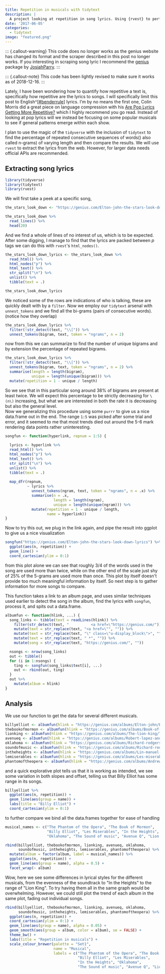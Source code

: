 ```yaml
---
title: Repetition in musicals with tidytext
description: |
  A project looking at repetition in song lyrics. Using {rvest} to perform web scraping (now outdated) to fetch lyrics from genius.com.
date: '2017-06-05'
categories:
  - tidytext
image: "featured.png"
---
```


::: {.callout-warning}
This code does no longer works as the genius website has changed its format and the scraper described in this post no longer works. If you interesting in scraping song lyric I recommend the <a href="https://github.com/JosiahParry/genius">genius</a> package by <a href="https://twitter.com/JosiahParry">JosiahParry</a>.
:::

::: {.callout-note}
This code has been lightly revised to make sure it works as of 2018-12-16.
:::

Lately, I have been wondering how to quantify how repetitive a text is, specifically how repetitive are the lyrics to songs. I will specifically limit this post to English^[[#benderrule](https://thegradient.pub/the-benderrule-on-naming-the-languages-we-study-and-why-it-matters/)] lyrics. I'm by no means the first one, Colin Morris did a great piece on language compression with his [Are Pop Lyrics Getting More Repetitive?](https://pudding.cool/2017/05/song-repetition/) which I highly recommend you go read. Instead of looking at pop lyrics will we instead be focusing on some popular musicals to see if general patterns emerge within each show.

I plan to use the magic of the `tidyverse` with the inclusion of `tidytext` to find the percentage of repeated consecutive sequences of words() also called n-grams) of varying length and then compare the results. We will use `rvest` to extract the lyrics from the web. However, for larger data needs official APIs are recommended.

## Extracting song lyrics


```r
library(tidyverse)
library(tidytext)
library(rvest)
```

We will first take a peek at a specific song,


```r
the_stars_look_down <- "https://genius.com/Elton-john-the-stars-look-down-lyrics"

the_stars_look_down %>%
  read_lines() %>%
  head(20)
```

And we find a whole of lines of no interest of us, which is to be expected. After some digging, I manage to find that the lyrics are packed between *p* tags we can do this with `rvest`'s `html_nodes()`.


```r
the_stars_look_down_lyrics <- the_stars_look_down %>%
  read_html() %>%
  html_nodes("p") %>%
  html_text() %>%
  str_split("\n") %>%
  unlist() %>%
  tibble(text = .)

the_stars_look_down_lyrics
```

We noticed some of the rows are indications of who is talking, these are quickly dealt with by a `filter`. Now we employ our `tidytext` arsenal with `unnest_tokens` and we find all the bi-grams (pairs of consecutive words). (notice how they overlap)


```r
the_stars_look_down_lyrics %>%
  filter(!str_detect(text, "\\[")) %>%
  unnest_tokens(bigram, text, token = "ngrams", n = 2)
```

now from this we can summarize to find the number of unique bigrams and by extension the percentage of repeated bigrams.


```r
the_stars_look_down_lyrics %>%
  filter(!str_detect(text, "\\[")) %>%
  unnest_tokens(bigram, text, token = "ngrams", n = 2) %>%
  summarise(length = length(bigram),
            unique = length(unique(bigram))) %>%
  mutate(repetition = 1 - unique / length)
```

So we see that in this particular song around 38% of bigrams are present at least twice. We will expect this percentage to be strictly decreasing for `\(n\)` increasing, but what we are interested in both the rate it is decreasing but also the general level.  
Now we generalizing this procedure using some `purrr` to give us a nice data.frame out in the end. The range `1:5` was picked after some trial and error, and it seemed to me that most trends died out around the 5-6 mark rendering data points rather uninteresting. 


```r
songfun <- function(hyperlink, repnum = 1:5) {
  
  lyrics <- hyperlink %>%
  read_html() %>%
  html_nodes("p") %>%
  html_text() %>%
  str_split("\n") %>%
  unlist() %>%
  tibble(text = .)
  
  map_dfr(repnum, 
          ~ lyrics %>% 
            unnest_tokens(ngram, text, token = "ngrams", n = .x) %>%
            summarise(n = .x,
                      length = length(ngram),
                      unique = length(unique(ngram))) %>%
            mutate(repetition = 1 - unique / length,
                   name = hyperlink))
}
```

Now to try this out, we plug in the link again, and pipe the result into ggplot to give us a nice visualization


```r
songfun("https://genius.com/Elton-john-the-stars-look-down-lyrics") %>%
  ggplot(aes(n, repetition)) +
  geom_line() +
  coord_cartesian(ylim = 0:1)
```

from this plot alone we can see that roughly 3/4 of the words used in the song are used more than twice, while on the other end of the scale just shy of 25% of the 5-grams are used more than once. This plot by itself doesn't provide too much meaningful information by itself. So next step is to gather information for more songs to compare.  

This function takes a link to an album page, and uses similar techniques used earlier to detect the song in the album, find the lyrics with `songfun`, process it, and spits out a data.frame. 


```r
albumfun <- function(hlink, ...) { 
  song_links <- tibble(text = readLines(hlink)) %>%
    filter(str_detect(text, "          <a href=\"https://genius.com/")) %>%
    mutate(text = str_replace(text, "<a href=\"", "")) %>%
    mutate(text = str_replace(text, "\" class=\"u-display_block\">", "")) %>%
    mutate(text = str_replace(text, " *", "")) %>%
    mutate(song = str_replace(text, "https://genius.com/", ""))

  nsongs <- nrow(song_links)
  out <- tibble()
  for (i in 1:nsongs) {
    ting <- songfun(song_links$text[i], ...)
    out <- rbind(out, ting)
  }
  out %>%
    mutate(album = hlink)
}
```

## Analysis

We use our function to get the data for several different musicals.


```r
billyelliot <- albumfun(hlink = "https://genius.com/albums/Elton-john/Billy-elliot-the-musical-original-london-cast-recording")
thebookofmormon <- albumfun(hlink = "https://genius.com/albums/Book-of-mormon/The-book-of-mormon-original-broadway-recording")
lionking <- albumfun(hlink = "https://genius.com/albums/The-lion-king/The-lion-king-original-broadway-cast-recording")
avenueq <- albumfun(hlink = "https://genius.com/albums/Robert-lopez-and-jeff-marx/Avenue-q-original-broadway-cast-recording")
oklahoma <- albumfun(hlink = "https://genius.com/albums/Richard-rodgers/Oklahoma-original-motion-picture-soundtrack")
soundofmusic <- albumfun(hlink = "https://genius.com/albums/Richard-rodgers/The-sound-of-music-original-soundtrack-recording")
intheheights <- albumfun(hlink = "https://genius.com/albums/Lin-manuel-miranda/In-the-heights-original-broadway-cast-recording")
lemiserables <- albumfun(hlink = "https://genius.com/albums/Les-miserables-original-broadway-cast/Les-miserables-1987-original-broadway-cast")
phantomoftheopera <- albumfun(hlink = "https://genius.com/albums/Andrew-lloyd-webber/The-phantom-of-the-opera-original-london-cast-recording")
```

and a quick explorative plot tells us that it is working as intended, we see some variation in both slopes and offset, telling us that Billy Elliot has some range in its songs. 


```r
billyelliot %>%
  ggplot(aes(n, repetition)) +
  geom_line(aes(group = name)) +
  labs(title = "Billy Elliot") +
  coord_cartesian(ylim = 0:1)
```

to further compare we bind all the data.frames together for ease of handling


```r
musical_names <- c("The Phantom of the Opera", "The Book of Mormon", 
                   "Billy Elliot", "Les Miserables", "In the Heights", 
                   "Oklahoma", "The Sound of music", "Avenue Q", "Lion King")

rbind(billyelliot, thebookofmormon, lionking, avenueq, oklahoma,
      soundofmusic, intheheights, lemiserables, phantomoftheopera) %>%
  mutate(album = factor(album, label = musical_names)) %>%
  ggplot(aes(n, repetition)) +
  geom_line(aes(group = name), alpha = 0.5) +
  facet_wrap(~ album)
```

Wow, here we see some differences in lyrical styles for the different musicals, from the evenness of the soundtrack to "In the Heights" to the range of "Lion King". To try having them all in the same graph would be overwhelming. However, we could still plot the trend of each album in the same plot, fading out individual songs.


```r
rbind(billyelliot, thebookofmormon, lionking, avenueq, oklahoma,
      soundofmusic, intheheights, lemiserables, phantomoftheopera) %>%
  ggplot(aes(n, repetition)) +
  coord_cartesian(ylim = 0:1) +
  geom_line(aes(group = name), alpha = 0.05) +
  geom_smooth(aes(group = album, color = album), se = FALSE) +
  theme_bw() +
  labs(title = "Repetition in musicals") +
  scale_colour_brewer(palette = "Set1",
                      name = "Musical",
                      labels = c("The Phantom of the Opera", "The Book of Mormon", 
                                 "Billy Elliot", "Les Miserables",
                                 "In the Heights", "Oklahoma", 
                                 "The Sound of music", "Avenue Q", "Lion King"))
```


